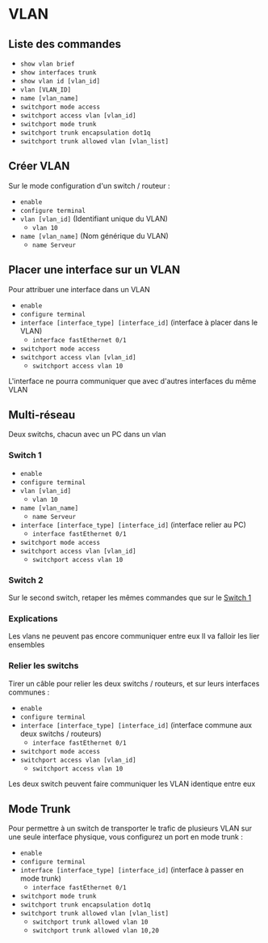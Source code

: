 # VLAN
## Liste des commandes
- `show vlan brief`
- `show interfaces trunk`
- `show vlan id [vlan_id]`
- `vlan [VLAN_ID]`
- `name [vlan_name]`
- `switchport mode access`
- `switchport access vlan [vlan_id]`
- `switchport mode trunk`
- `switchport trunk encapsulation dot1q`
- `switchport trunk allowed vlan [vlan_list]`

## Créer VLAN
Sur le mode configuration d'un switch / routeur :
- `enable`
- `configure terminal`
- `vlan [vlan_id]` (Identifiant unique du VLAN)
  - `vlan 10`
- `name [vlan_name]` (Nom générique du VLAN)
  - `name Serveur`

## Placer une interface sur un VLAN
Pour attribuer une interface dans un VLAN
- `enable`
- `configure terminal`
- `interface [interface_type] [interface_id]` (interface à placer dans le VLAN)
  - `interface fastEthernet 0/1`
- `switchport mode access`
- `switchport access vlan [vlan_id]`
  - `switchport access vlan 10`

L'interface ne pourra communiquer que avec d'autres interfaces du même VLAN

## Multi-réseau
Deux switchs, chacun avec un PC dans un vlan
### Switch 1
- `enable`
- `configure terminal`
- `vlan [vlan_id]`
  - `vlan 10`
- `name [vlan_name]`
  - `name Serveur`
- `interface [interface_type] [interface_id]` (interface relier au PC)
  - `interface fastEthernet 0/1`
- `switchport mode access`
- `switchport access vlan [vlan_id]`
  - `switchport access vlan 10`
  
### Switch 2
Sur le second switch, retaper les mêmes commandes que sur le [Switch 1](#Switch-1)
### Explications
Les vlans ne peuvent pas encore communiquer entre eux
Il va falloir les lier ensembles
### Relier les switchs
Tirer un câble pour relier les deux switchs / routeurs, et sur leurs interfaces communes :
- `enable`
- `configure terminal`
- `interface [interface_type] [interface_id]` (interface commune aux deux switchs / routeurs)
  - `interface fastEthernet 0/1`
- `switchport mode access`
- `switchport access vlan [vlan_id]`
  - `switchport access vlan 10`

Les deux switch peuvent faire communiquer les VLAN identique entre eux

## Mode Trunk
Pour permettre à un switch de transporter le trafic de plusieurs VLAN sur une seule interface physique, vous configurez un port en mode trunk :
- `enable`
- `configure terminal`
- `interface [interface_type] [interface_id]` (interface à passer en mode trunk)
  - `interface fastEthernet 0/1`
- `switchport mode trunk`
- `switchport trunk encapsulation dot1q`
- `switchport trunk allowed vlan [vlan_list]`
  - `switchport trunk allowed vlan 10`
  - `switchport trunk allowed vlan 10,20`